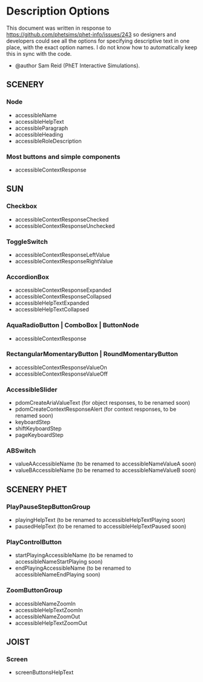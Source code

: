 # Description Options

This document was written in response to https://github.com/phetsims/phet-info/issues/243 so designers and developers
could see all the options for specifying descriptive text in one place, with the exact option names. I do not know how
to automatically keep this in sync with the code.

* @author Sam Reid (PhET Interactive Simulations).

## SCENERY

### Node

* accessibleName
* accessibleHelpText
* accessibleParagraph
* accessibleHeading
* accessibleRoleDescription

### Most buttons and simple components

* accessibleContextResponse

## SUN

### Checkbox

* accessibleContextResponseChecked
* accessibleContextResponseUnchecked

### ToggleSwitch

* accessibleContextResponseLeftValue
* accessibleContextResponseRightValue

### AccordionBox

* accessibleContextResponseExpanded
* accessibleContextResponseCollapsed
* accessibleHelpTextExpanded
* accessibleHelpTextCollapsed

### AquaRadioButton | ComboBox | ButtonNode

* accessibleContextResponse

### RectangularMomentaryButton | RoundMomentaryButton

* accessibleContextResponseValueOn
* accessibleContextResponseValueOff

### AccessibleSlider
* pdomCreateAriaValueText (for object responses, to be renamed soon)
* pdomCreateContextResponseAlert (for context responses, to be renamed soon)
* keyboardStep
* shiftKeyboardStep
* pageKeyboardStep

### ABSwitch

* valueAAccessibleName (to be renamed to accessibleNameValueA soon)
* valueBAccessibleName (to be renamed to accessibleNameValueB soon)

## SCENERY PHET

### PlayPauseStepButtonGroup

* playingHelpText (to be renamed to accessibleHelpTextPlaying soon)
* pausedHelpText (to be renamed to accessibleHelpTextPaused soon)

### PlayControlButton

* startPlayingAccessibleName (to be renamed to accessibleNameStartPlaying soon)
* endPlayingAccessibleName (to be renamed to accessibleNameEndPlaying soon)

### ZoomButtonGroup

* accessibleNameZoomIn
* accessibleHelpTextZoomIn
* accessibleNameZoomOut
* accessibleHelpTextZoomOut

## JOIST

### Screen

* screenButtonsHelpText